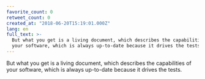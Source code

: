```yaml
---
favorite_count: 0
retweet_count: 0
created_at: "2018-06-20T15:19:01.000Z"
lang: en
full_text: >-
  But what you get is a living document, which describes the capabilities of
  your software, which is always up-to-date because it drives the tests.
---
```


But what you get is a living document, which describes the capabilities of your
software, which is always up-to-date because it drives the tests.
